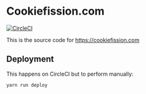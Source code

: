 # Cookiefission.com

[![CircleCI](https://circleci.com/gh/cookiefission/cookiefission.com.svg?style=svg)](https://circleci.com/gh/cookiefission/cookiefission.com)

This is the source code for https://cookiefission.com

## Deployment

This happens on CircleCI but to perform manually:

```sh
yarn run deploy
```
